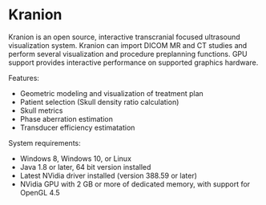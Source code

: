 # Kranion
Kranion is an open source, interactive transcranial focused ultrasound visualization system. Kranion can import DICOM MR and CT studies and perform several visualization and procedure preplanning functions. GPU support provides interactive performance on supported graphics hardware.

Features:

- Geometric modeling and visualization of treatment plan
- Patient selection (Skull density ratio calculation)
- Skull metrics
- Phase aberration estimation
- Transducer efficiency estimatation

System requirements:

- Windows 8, Windows 10, or Linux
- Java 1.8 or later, 64 bit version installed
- Latest NVidia driver installed (version 388.59 or later)
- NVidia GPU with 2 GB or more of dedicated memory, with support for OpenGL 4.5
